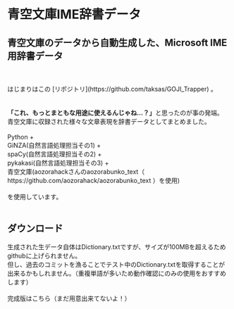<h1>青空文庫IME辞書データ</h1>
<h2>青空文庫のデータから自動生成した、Microsoft IME用辞書データ</h2>
<br>
<br>
はじまりはこの [リポジトリ](https://github.com/taksas/GOJI_Trapper) 。
<br>
<br>

<br>
<strong>「これ、もっとまともな用途に使えるんじゃね…？」</strong>と思ったのが事の発端。
<br>
青空文庫に収録された様々な文章表現を辞書データとしてまとめました。
<br>
<br>
Python + <br>GiNZA(自然言語処理担当その1) + <br>spaCy(自然言語処理担当その2) + <br>pykakasi(自然言語処理担当その3) + <br>青空文庫(aozorahackさんのaozorabunko_text（ https://github.com/aozorahack/aozorabunko_text ）を使用) <br><br>を使用しています。
<br>
<br>
<h2>ダウンロード</h2>
生成された生データ自体はDictionary.txtですが、サイズが100MBを超えるためgithubに上げられません。
<br>
但し、過去のコミットを漁ることでテスト中のDictionary.txtを取得することが出来るかもしれません。（重複単語が多いため動作確認にのみの使用をおすすめします）
<br>
<br>
完成版はこちら（まだ用意出来てないよ！）

